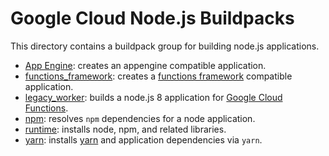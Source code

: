 # Google Cloud Node.js Buildpacks

This directory contains a buildpack group for building node.js applications.
* [App Engine](appengine): creates an appengine compatible application.
* [functions_framework](functions_framework): creates a [functions framework](https://cloud.google.com/functions/docs/functions-framework) compatible application.
* [legacy_worker](legacy_worker): builds a node.js 8 application for
[Google Cloud Functions](https://cloud.google.com/functions/docs/concepts/nodejs-8-runtime).
* [npm](npm): resolves `npm` dependencies for a node application.
* [runtime](runtime): installs node, npm, and related libraries.
* [yarn](yarn): installs [yarn](https://github.com/yarnpkg/yarn) and application dependencies via `yarn`.
